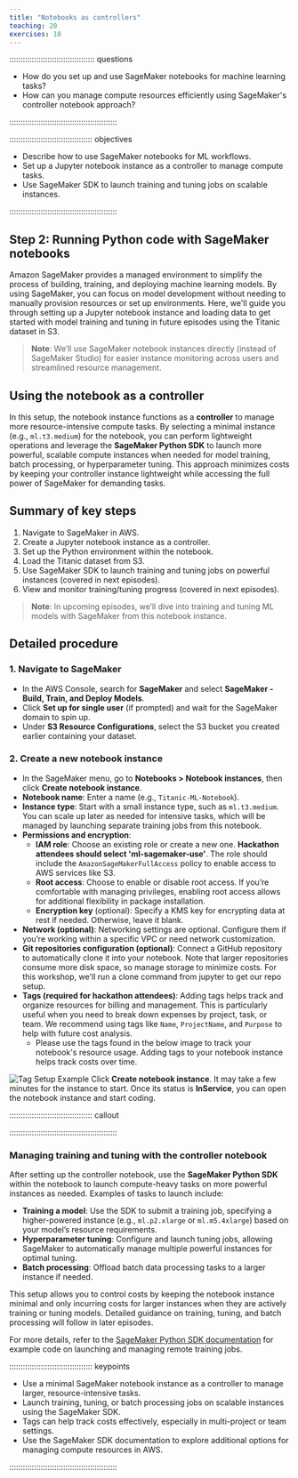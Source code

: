 ```yaml
---
title: "Notebooks as controllers"
teaching: 20
exercises: 10
---
```


:::::::::::::::::::::::::::::::::::::: questions 

- How do you set up and use SageMaker notebooks for machine learning tasks?
- How can you manage compute resources efficiently using SageMaker's controller notebook approach?

::::::::::::::::::::::::::::::::::::::::::::::::

::::::::::::::::::::::::::::::::::::: objectives

- Describe how to use SageMaker notebooks for ML workflows.
- Set up a Jupyter notebook instance as a controller to manage compute tasks.
- Use SageMaker SDK to launch training and tuning jobs on scalable instances.

::::::::::::::::::::::::::::::::::::::::::::::::

## Step 2: Running Python code with SageMaker notebooks

Amazon SageMaker provides a managed environment to simplify the process of building, training, and deploying machine learning models. By using SageMaker, you can focus on model development without needing to manually provision resources or set up environments. Here, we'll guide you through setting up a Jupyter notebook instance and loading data to get started with model training and tuning in future episodes using the Titanic dataset in S3.

> **Note**: We’ll use SageMaker notebook instances directly (instead of SageMaker Studio) for easier instance monitoring across users and streamlined resource management.

## Using the notebook as a controller

In this setup, the notebook instance functions as a **controller** to manage more resource-intensive compute tasks. By selecting a minimal instance (e.g., `ml.t3.medium`) for the notebook, you can perform lightweight operations and leverage the **SageMaker Python SDK** to launch more powerful, scalable compute instances when needed for model training, batch processing, or hyperparameter tuning. This approach minimizes costs by keeping your controller instance lightweight while accessing the full power of SageMaker for demanding tasks.

## Summary of key steps
1. Navigate to SageMaker in AWS.
2. Create a Jupyter notebook instance as a controller.
3. Set up the Python environment within the notebook.
4. Load the Titanic dataset from S3.
5. Use SageMaker SDK to launch training and tuning jobs on powerful instances (covered in next episodes).
6. View and monitor training/tuning progress (covered in next episodes).

> **Note**: In upcoming episodes, we’ll dive into training and tuning ML models with SageMaker from this notebook instance.

## Detailed procedure

### 1. Navigate to SageMaker
- In the AWS Console, search for **SageMaker** and select **SageMaker - Build, Train, and Deploy Models**.
- Click **Set up for single user** (if prompted) and wait for the SageMaker domain to spin up.
- Under **S3 Resource Configurations**, select the S3 bucket you created earlier containing your dataset.

### 2. Create a new notebook instance
- In the SageMaker menu, go to **Notebooks > Notebook instances**, then click **Create notebook instance**.
- **Notebook name**: Enter a name (e.g., `Titanic-ML-Notebook`).
- **Instance type**: Start with a small instance type, such as `ml.t3.medium`. You can scale up later as needed for intensive tasks, which will be managed by launching separate training jobs from this notebook.
- **Permissions and encryption**:
   - **IAM role**: Choose an existing role or create a new one. **Hackathon attendees should select 'ml-sagemaker-use'**. The role should include the `AmazonSageMakerFullAccess` policy to enable access to AWS services like S3.
   - **Root access**: Choose to enable or disable root access. If you’re comfortable with managing privileges, enabling root access allows for additional flexibility in package installation.
   - **Encryption key** (optional): Specify a KMS key for encrypting data at rest if needed. Otherwise, leave it blank.
- **Network (optional)**: Networking settings are optional. Configure them if you’re working within a specific VPC or need network customization.
- **Git repositories configuration (optional)**: Connect a GitHub repository to automatically clone it into your notebook. Note that larger repositories consume more disk space, so manage storage to minimize costs. For this workshop, we'll run a clone command from jupyter to get our repo setup.
- **Tags (required for hackathon attendees)**: Adding tags helps track and organize resources for billing and management. This is particularly useful when you need to break down expenses by project, task, or team. We recommend using tags like `Name`, `ProjectName`, and `Purpose` to help with future cost analysis.
   - Please use the tags found in the below image to track your notebook's resource usage.
Adding tags to your notebook instance helps track costs over time. 

![Tag Setup Example](https://raw.githubusercontent.com/UW-Madison-DataScience/ml-with-aws-sagemaker/main/images/notebook_tags.PNG)
Click **Create notebook instance**. It may take a few minutes for the instance to start. Once its status is **InService**, you can open the notebook instance and start coding.

::::::::::::::::::::::::::::::::::::: callout



::::::::::::::::::::::::::::::::::::::::::::::::

### Managing training and tuning with the controller notebook

After setting up the controller notebook, use the **SageMaker Python SDK** within the notebook to launch compute-heavy tasks on more powerful instances as needed. Examples of tasks to launch include:

- **Training a model**: Use the SDK to submit a training job, specifying a higher-powered instance (e.g., `ml.p2.xlarge` or `ml.m5.4xlarge`) based on your model’s resource requirements.
- **Hyperparameter tuning**: Configure and launch tuning jobs, allowing SageMaker to automatically manage multiple powerful instances for optimal tuning.
- **Batch processing**: Offload batch data processing tasks to a larger instance if needed.

This setup allows you to control costs by keeping the notebook instance minimal and only incurring costs for larger instances when they are actively training or tuning models. Detailed guidance on training, tuning, and batch processing will follow in later episodes.

For more details, refer to the [SageMaker Python SDK documentation](https://sagemaker.readthedocs.io/) for example code on launching and managing remote training jobs.

::::::::::::::::::::::::::::::::::::: keypoints 

- Use a minimal SageMaker notebook instance as a controller to manage larger, resource-intensive tasks.
- Launch training, tuning, or batch processing jobs on scalable instances using the SageMaker SDK.
- Tags can help track costs effectively, especially in multi-project or team settings.
- Use the SageMaker SDK documentation to explore additional options for managing compute resources in AWS.

::::::::::::::::::::::::::::::::::::::::::::::::
